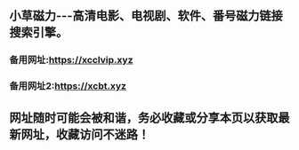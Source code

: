 ## **小草磁力---高清电影、电视剧、软件、番号磁力链接搜索引擎。**
### 备用网址:<a href="https://xcclvip.xyz" target="_blank">https://xcclvip.xyz</a>
### 备用网址2:<a href="https://xcbt.xyz" target="_blank">https://xcbt.xyz</a>
## 网址随时可能会被和谐，务必收藏或分享本页以获取最新网址，收藏访问不迷路！
